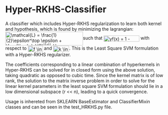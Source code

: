 # Hyper-RKHS-Classifier
A classifier which includes Hyper-RKHS regularization to learn both kernel and hypothesis, which is found by minimizing the lagrangian:
<img src="http://www.sciweavers.org/tex2img.php?eq=%5Cmathcal%7BL%7D%20%3D%20%5Cfrac%7B1%7D%7B2%7D%5Cepsilon%5E%5Ctop%20%5Cepsilon%20%2B%20%5Cfrac%7B%5Clambda%7D%7B2%7D%7C%7Cf%7C%7C_H%20%2B%20%5Cfrac%7B%5Clambda_Q%7D%7B2%7D%7C%7Ck%7C%7C_%7B%5Cmathcal%7B%5Cunderline%7BH%7D%7D%7D&bc=White&fc=Black&im=jpg&fs=12&ff=arev&edit=0" align="center" border="0" alt="\mathcal{L} = \frac{1}{2}\epsilon^\top \epsilon + \frac{\lambda}{2}||f||_H + \frac{\lambda_Q}{2}||k||_{\mathcal{\underline{H}}}" width="244" height="43" />such that <img src="http://www.sciweavers.org/tex2img.php?eq=yf%28x%29%20%3D%201%20-%20%5Cepsilon&bc=White&fc=Black&im=jpg&fs=12&ff=arev&edit=0" align="center" border="0" alt="yf(x) = 1 - \epsilon" width="112" height="19" /> with respect to <img src="http://www.sciweavers.org/tex2img.php?eq=f%20%5Cin%20%5Cmathcal%7BH%7D&bc=White&fc=Black&im=jpg&fs=12&ff=arev&edit=0" align="center" border="0" alt="f \in \mathcal{H}" width="47" height="19" /> and <img src="http://www.sciweavers.org/tex2img.php?eq=k%20%5Cin%20%5Cmathcal%7B%5Cunderline%7BH%7D%7D&bc=White&fc=Black&im=jpg&fs=12&ff=arev&edit=0" align="center" border="0" alt="k \in \mathcal{\underline{H}}" width="50" height="19" />.  This is the Least Square SVM formulation with a Hyper-RKHS regularizer.

The coefficients corresponding to a linear combination of hyperkernels in Hyper-RKHS can be solved for in closed form using the above solution, taking quadratic as opposed to cubic time.  Since the kernel matrix is of low rank, the solution to the matrix inverse problem in order to solve for the linear kernel parameters in the least square SVM formulation should lie in a low dimensional subspace (r << n), leading to a quick convergence.

Usage is inhereted from SKLEARN BaseEstimator and ClassifierMixin classes and can be seen in the test_HRKHS.py file.

